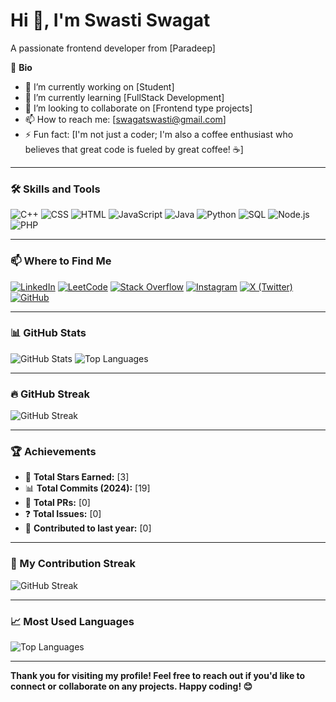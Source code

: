 # Hi 👋, I'm Swasti Swagat
A passionate frontend developer from [Paradeep]

🌟 **Bio**
- 🔭 I’m currently working on [Student]
- 🌱 I’m currently learning [FullStack Development]
- 👯 I’m looking to collaborate on [Frontend type projects]
- 📫 How to reach me: [swagatswasti@gmail.com]
- ⚡ Fun fact: [I'm not just a coder; I'm also a coffee enthusiast who believes that great code is fueled by great coffee! ☕]

---

### 🛠️ Skills and Tools
![C++](https://img.shields.io/badge/C++-00599C?style=for-the-badge&logo=c%2B%2B&logoColor=white)
![CSS](https://img.shields.io/badge/CSS-239120?style=for-the-badge&logo=css3&logoColor=white)
![HTML](https://img.shields.io/badge/HTML-E34F26?style=for-the-badge&logo=html5&logoColor=white)
![JavaScript](https://img.shields.io/badge/JavaScript-F7DF1E?style=for-the-badge&logo=javascript&logoColor=black)
![Java](https://img.shields.io/badge/Java-007396?style=for-the-badge&logo=java&logoColor=white)
![Python](https://img.shields.io/badge/Python-3776AB?style=for-the-badge&logo=python&logoColor=white)
![SQL](https://img.shields.io/badge/SQL-003B57?style=for-the-badge&logo=sqlite&logoColor=white)
![Node.js](https://img.shields.io/badge/Node.js-339933?style=for-the-badge&logo=nodedotjs&logoColor=white)
![PHP](https://img.shields.io/badge/PHP-777BB4?style=for-the-badge&logo=php&logoColor=white)

---

### 📫 Where to Find Me
[![LinkedIn](https://img.shields.io/badge/LinkedIn-blue?style=for-the-badge&logo=linkedin)](https://www.linkedin.com/in/swasti-swagat-492018270/)
[![LeetCode](https://img.shields.io/badge/LeetCode-FFA116?style=for-the-badge&logo=leetcode&logoColor=white)](https://leetcode.com/explore/my)
[![Stack Overflow](https://img.shields.io/badge/Stack%20Overflow-orange?style=for-the-badge&logo=stackoverflow)](https://stackoverflow.com/users/edit/28321459)
[![Instagram](https://img.shields.io/badge/Instagram-E4405F?style=for-the-badge&logo=instagram&logoColor=white)](https://www.instagram.com/swasti_swagat/)
[![X (Twitter)](https://img.shields.io/badge/X-1DA1F2?style=for-the-badge&logo=twitter&logoColor=white)](https://x.com/swagat_swasti)
[![GitHub](https://img.shields.io/badge/GitHub-black?style=for-the-badge&logo=github)](https://github.com/swastiswagat)

---

### 📊 GitHub Stats
![GitHub Stats](https://github-readme-stats.vercel.app/api?username=swastiswagat&show_icons=true&theme=default)
![Top Languages](https://github-readme-stats.vercel.app/api/top-langs/?username=swastiswagat&layout=compact)

---

### 🔥 GitHub Streak
![GitHub Streak](https://streak-stats.demolab.com?user=swastiswagat&theme=default&hide_border=true)

---

### 🏆 Achievements
- 🏅 **Total Stars Earned:** [3]
- 📊 **Total Commits (2024):** [19]
- 📝 **Total PRs:** [0]
- ❓ **Total Issues:** [0]
- 🚀 **Contributed to last year:** [0]

---

### 📅 My Contribution Streak
![GitHub Streak](https://streak-stats.demolab.com?user=swastiswagat&theme=default)

---

### 📈 Most Used Languages
![Top Languages](https://github-readme-stats.vercel.app/api/top-langs/?username=swastiswagat&layout=compact)

---

**Thank you for visiting my profile! Feel free to reach out if you'd like to connect or collaborate on any projects. Happy coding! 😊**
